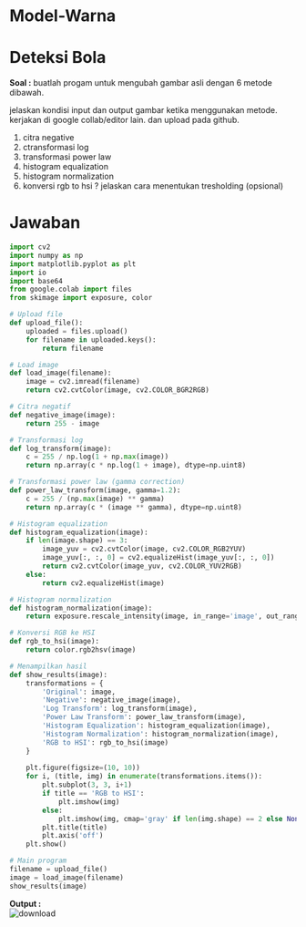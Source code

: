 # Model-Warna

# Deteksi Bola

**Soal :**
buatlah progam untuk mengubah gambar asli dengan 6 metode dibawah.

jelaskan kondisi input dan output gambar ketika menggunakan metode.
kerjakan di google collab/editor lain. dan upload pada github.  
1. citra negative
2. ctransformasi log
3. transformasi power law
4. histogram equalization
5. histogram normalization
6. konversi rgb to hsi ? jelaskan cara menentukan tresholding (opsional)

 # Jawaban

```python
import cv2
import numpy as np
import matplotlib.pyplot as plt
import io
import base64
from google.colab import files
from skimage import exposure, color

# Upload file
def upload_file():
    uploaded = files.upload()
    for filename in uploaded.keys():
        return filename

# Load image
def load_image(filename):
    image = cv2.imread(filename)
    return cv2.cvtColor(image, cv2.COLOR_BGR2RGB)

# Citra negatif
def negative_image(image):
    return 255 - image

# Transformasi log
def log_transform(image):
    c = 255 / np.log(1 + np.max(image))
    return np.array(c * np.log(1 + image), dtype=np.uint8)

# Transformasi power law (gamma correction)
def power_law_transform(image, gamma=1.2):
    c = 255 / (np.max(image) ** gamma)
    return np.array(c * (image ** gamma), dtype=np.uint8)

# Histogram equalization
def histogram_equalization(image):
    if len(image.shape) == 3:
        image_yuv = cv2.cvtColor(image, cv2.COLOR_RGB2YUV)
        image_yuv[:, :, 0] = cv2.equalizeHist(image_yuv[:, :, 0])
        return cv2.cvtColor(image_yuv, cv2.COLOR_YUV2RGB)
    else:
        return cv2.equalizeHist(image)

# Histogram normalization
def histogram_normalization(image):
    return exposure.rescale_intensity(image, in_range='image', out_range=(0, 255)).astype(np.uint8)

# Konversi RGB ke HSI
def rgb_to_hsi(image):
    return color.rgb2hsv(image)

# Menampilkan hasil
def show_results(image):
    transformations = {
        'Original': image,
        'Negative': negative_image(image),
        'Log Transform': log_transform(image),
        'Power Law Transform': power_law_transform(image),
        'Histogram Equalization': histogram_equalization(image),
        'Histogram Normalization': histogram_normalization(image),
        'RGB to HSI': rgb_to_hsi(image)
    }
    
    plt.figure(figsize=(10, 10))
    for i, (title, img) in enumerate(transformations.items()):
        plt.subplot(3, 3, i+1)
        if title == 'RGB to HSI':
            plt.imshow(img)
        else:
            plt.imshow(img, cmap='gray' if len(img.shape) == 2 else None)
        plt.title(title)
        plt.axis('off')
    plt.show()

# Main program
filename = upload_file()
image = load_image(filename)
show_results(image)

```
**Output :** <br>
![download](https://github.com/user-attachments/assets/7e97126d-86fe-4037-a2c1-ac98ffeb778b)

